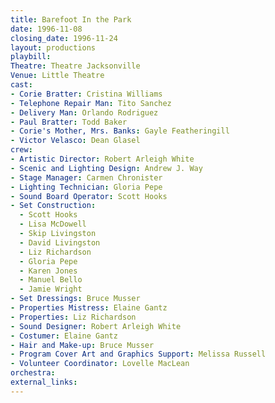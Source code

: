```yaml
---
title: Barefoot In the Park
date: 1996-11-08
closing_date: 1996-11-24
layout: productions
playbill:
Theatre: Theatre Jacksonville
Venue: Little Theatre
cast:
- Corie Bratter: Cristina Williams
- Telephone Repair Man: Tito Sanchez
- Delivery Man: Orlando Rodriguez
- Paul Bratter: Todd Baker
- Corie's Mother, Mrs. Banks: Gayle Featheringill
- Victor Velasco: Dean Glasel
crew:
- Artistic Director: Robert Arleigh White
- Scenic and Lighting Design: Andrew J. Way
- Stage Manager: Carmen Chronister
- Lighting Technician: Gloria Pepe
- Sound Board Operator: Scott Hooks
- Set Construction:
  - Scott Hooks
  - Lisa McDowell
  - Skip Livingston
  - David Livingston
  - Liz Richardson
  - Gloria Pepe
  - Karen Jones
  - Manuel Bello
  - Jamie Wright
- Set Dressings: Bruce Musser
- Properties Mistress: Elaine Gantz
- Properties: Liz Richardson
- Sound Designer: Robert Arleigh White
- Costumer: Elaine Gantz
- Hair and Make-up: Bruce Musser
- Program Cover Art and Graphics Support: Melissa Russell
- Volunteer Coordinator: Lovelle MacLean
orchestra:
external_links:
---
```

